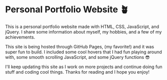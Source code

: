 # Personal Portfolio Website 🪴
This is a personal portfolio website made with HTML, CSS, JavaScript, and jQuery. 
I share some information about myself, my hobbies, and a few of my achievements. 
<p>
This site is being hosted through GitHub Pages, (my favorite!) and it was super fun to build.
I included some cool hovers that I had fun playing around with, some smooth scrolling JavaScript, and some jQuery functions 😎
<p>
I'll keep updating this site as I work on more projects and continue doing fun stuff and coding cool things. Thanks for reading and I hope you enjoy!
